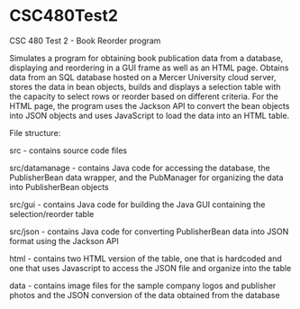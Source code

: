 # CSC480Test2
CSC 480 Test 2 - Book Reorder program

Simulates a program for obtaining book publication data from a database, displaying and reordering in a GUI frame as well as an HTML page. Obtains data from an SQL database hosted on a Mercer University cloud server, stores the data in bean objects, builds and displays a selection table with the capacity to select rows or reorder based on different criteria. For the HTML page, the program uses the Jackson API to convert the bean objects into JSON objects and uses JavaScript to load the data into an HTML table.

File structure:

  src - contains source code files
  
  src/datamanage - contains Java code for accessing the database, the PublisherBean data wrapper, and the PubManager for organizing the data into PublisherBean objects
    
  src/gui - contains Java code for building the Java GUI containing the selection/reorder table
    
  src/json - contains Java code for converting PublisherBean data into JSON format using the Jackson API
    
  html - contains two HTML version of the table, one that is hardcoded and one that uses Javascript to access the JSON file and organize into the table
   
  data - contains image files for the sample company logos and publisher photos and the JSON conversion of the data obtained from the database
